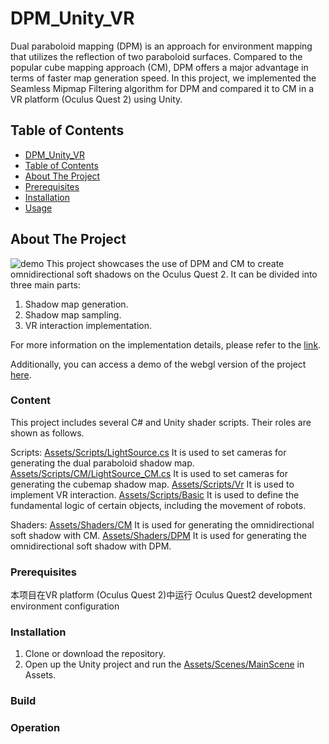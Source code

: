 # DPM_Unity_VR

Dual paraboloid mapping (DPM) is an approach for environment mapping that utilizes the reflection of two paraboloid surfaces. Compared to the popular cube mapping approach (CM), DPM offers a major advantage in terms of faster map generation speed. In this project, we implemented the Seamless Mipmap Filtering algorithm for DPM and compared it to CM in a VR platform (Oculus Quest 2) using Unity.

## Table of Contents

  - [DPM_Unity_VR](#DPM_Unity_VR)
  - [Table of Contents](#table-of-contents)
  - [About The Project](#about-the-project)
  - [Prerequisites](#prerequisites)
  - [Installation](#installation)
  - [Usage](#usage)


## About The Project

![demo](https://github.com/HeyMyFriends/DPM_Untiy_VR/blob/main/Demo.png)
This project showcases the use of DPM and CM to create omnidirectional soft shadows on the Oculus Quest 2.
It can be divided into three main parts:
1. Shadow map generation.
2. Shadow map sampling.
3. VR interaction implementation.

For more information on the implementation details, please refer to the [link](https://spiny-globe-90c.notion.site/DPM-Unity-dc2329df3d8943ac9b64de44bd2b3640). 

Additionally, you can access a demo of the webgl version of the project [here](https://heymyfriends.github.io/DPM/).

### Content
This project includes several C# and Unity shader scripts. Their roles are shown as follows.

Scripts:
[Assets/Scripts/LightSource.cs](https://github.com/HeyMyFriends/DPM_Untiy_VR/blob/main/Assets/Scripts/LightSource.cs)
It is used to set cameras for generating the dual paraboloid shadow map.
[Assets/Scripts/CM/LightSource_CM.cs](https://github.com/HeyMyFriends/DPM_Untiy_VR/blob/main/Assets/Scripts/CM/LightSource_CM.cs)
It is used to set cameras for generating the cubemap shadow map.
[Assets/Scripts/Vr](https://github.com/HeyMyFriends/DPM_Untiy_VR/tree/main/Assets/Scripts/Vr)
It is used to implement VR interaction.
[Assets/Scripts/Basic](https://github.com/HeyMyFriends/DPM_Untiy_VR/tree/main/Assets/Scripts/Basic)
It is used to define the fundamental logic of certain objects, including the movement of robots.

Shaders:
[Assets/Shaders/CM](https://github.com/HeyMyFriends/DPM_Untiy_VR/tree/main/Assets/Shaders/CM)
It is used for generating the omnidirectional soft shadow with CM.
[Assets/Shaders/DPM](https://github.com/HeyMyFriends/DPM_Untiy_VR/tree/main/Assets/Shaders/DPM)
It is used for generating the omnidirectional soft shadow with DPM.


### Prerequisites
本项目在VR platform (Oculus Quest 2)中运行
Oculus Quest2 development environment configuration

### Installation
1. Clone or download the repository.
2. Open up the Unity project and run the [Assets/Scenes/MainScene](https://github.com/HeyMyFriends/DPM_Untiy_VR/blob/main/Assets/Scenes/MainScene.unity) in Assets.

### Build

### Operation



